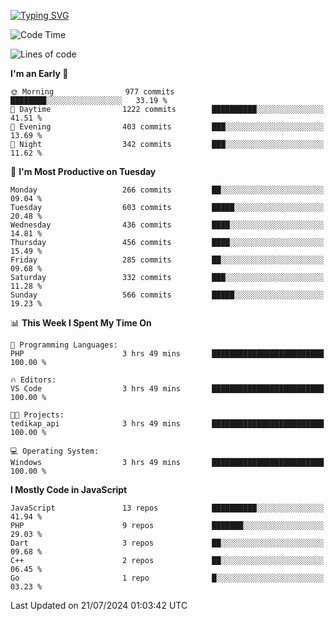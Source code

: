 [![Typing SVG](https://readme-typing-svg.demolab.com?font=Fira+Code&pause=1000&color=F7F7F7&random=false&width=435&lines=Hi+%F0%9F%91%8B%2C+I'm+Rafiu+Sidqi;Junior+Backend+Developer)](https://git.io/typing-svg)
<!--START_SECTION:waka-->
![Code Time](http://img.shields.io/badge/Code%20Time-283%20hrs%2027%20mins-blue)

![Lines of code](https://img.shields.io/badge/From%20Hello%20World%20I%27ve%20Written-1.2%20million%20lines%20of%20code-blue)

**I'm an Early 🐤** 

```text
🌞 Morning                977 commits         ████████░░░░░░░░░░░░░░░░░   33.19 % 
🌆 Daytime                1222 commits        ██████████░░░░░░░░░░░░░░░   41.51 % 
🌃 Evening                403 commits         ███░░░░░░░░░░░░░░░░░░░░░░   13.69 % 
🌙 Night                  342 commits         ███░░░░░░░░░░░░░░░░░░░░░░   11.62 % 
```
📅 **I'm Most Productive on Tuesday** 

```text
Monday                   266 commits         ██░░░░░░░░░░░░░░░░░░░░░░░   09.04 % 
Tuesday                  603 commits         █████░░░░░░░░░░░░░░░░░░░░   20.48 % 
Wednesday                436 commits         ████░░░░░░░░░░░░░░░░░░░░░   14.81 % 
Thursday                 456 commits         ████░░░░░░░░░░░░░░░░░░░░░   15.49 % 
Friday                   285 commits         ██░░░░░░░░░░░░░░░░░░░░░░░   09.68 % 
Saturday                 332 commits         ███░░░░░░░░░░░░░░░░░░░░░░   11.28 % 
Sunday                   566 commits         █████░░░░░░░░░░░░░░░░░░░░   19.23 % 
```


📊 **This Week I Spent My Time On** 

```text
💬 Programming Languages: 
PHP                      3 hrs 49 mins       █████████████████████████   100.00 % 

🔥 Editors: 
VS Code                  3 hrs 49 mins       █████████████████████████   100.00 % 

🐱‍💻 Projects: 
tedikap_api              3 hrs 49 mins       █████████████████████████   100.00 % 

💻 Operating System: 
Windows                  3 hrs 49 mins       █████████████████████████   100.00 % 
```

**I Mostly Code in JavaScript** 

```text
JavaScript               13 repos            ██████████░░░░░░░░░░░░░░░   41.94 % 
PHP                      9 repos             ███████░░░░░░░░░░░░░░░░░░   29.03 % 
Dart                     3 repos             ██░░░░░░░░░░░░░░░░░░░░░░░   09.68 % 
C++                      2 repos             ██░░░░░░░░░░░░░░░░░░░░░░░   06.45 % 
Go                       1 repo              █░░░░░░░░░░░░░░░░░░░░░░░░   03.23 % 
```




 Last Updated on 21/07/2024 01:03:42 UTC
<!--END_SECTION:waka-->
